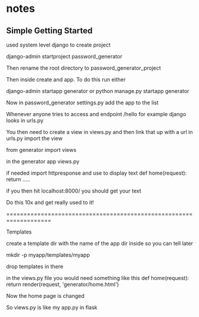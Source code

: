 # notes


## Simple Getting Started

used system level django to create project

django-admin startproject password_generator

Then rename the root directory to password_generator_project

Then inside create and app. To do this run either 

django-admin startapp generator
or 
python manage.py startapp generator

Now in password_generator settings.py add the app to the list

Whenever anyone tries to access and endpoint /hello for example
django looks in urls.py 

You then need to create a view in views.py and then link that up with a url
in urls.py import the view

from generator import views

in the generator app views.py 

if needed import httpresponse and use to display text
def home(request):
    return .....

if you then hit localhost:8000/ you should get your text  

Do this 10x and get really used to it!

===================================================================

Templates

create a template dir with the name of the app dir inside so you can tell later

mkdir -p myapp/templates/myapp

drop templates in there

in the views.py file you would need something like this
def home(request):
    return render(request, 'generator/home.html')

Now the home page is changed

So views.py is like my app.py in flask


